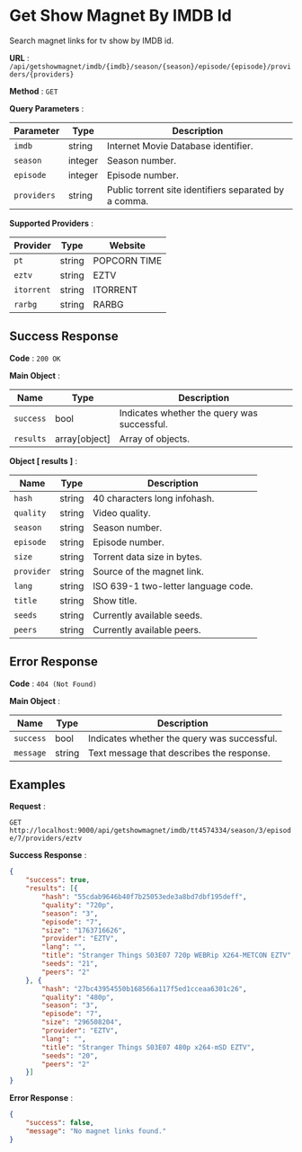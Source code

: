 # Get Show Magnet By IMDB Id

Search magnet links for tv show by IMDB id.

**URL** : `/api/getshowmagnet/imdb/{imdb}/season/{season}/episode/{episode}/providers/{providers}`

**Method** : `GET`

**Query Parameters** :

| Parameter | Type | Description |
| --- | --- | --- |
| `imdb` | string | Internet Movie Database identifier.|
| `season` | integer | Season number.|
| `episode` | integer | Episode number.|
| `providers` | string | Public torrent site identifiers separated by a comma.|

**Supported Providers** :

| Provider | Type | Website |
| --- | --- | --- |
| `pt` | string | POPCORN TIME|
| `eztv` | string | EZTV|
| `itorrent` | string | ITORRENT|
| `rarbg` | string | RARBG|

## Success Response

**Code** : `200 OK`

**Main Object** :

| Name | Type | Description |
| --- | --- | --- |
| `success` | bool | Indicates whether the query was successful.|
| `results` | array[object] | Array of objects.|

**Object [ results ]** :

| Name | Type | Description |
| --- | --- | --- |
| `hash` | string | 40 characters long infohash.|
| `quality` | string | Video quality.|
| `season` | string | Season number.|
| `episode` | string | Episode number.|
| `size` | string | Torrent data size in bytes.|
| `provider` | string | Source of the magnet link.|
| `lang` | string | ISO 639-1 two-letter language code.|
| `title` | string | Show title.|
| `seeds` | string | Currently available seeds.|
| `peers` | string | Currently available peers.|

## Error Response

**Code** : `404 (Not Found)`

**Main Object** :

| Name | Type | Description |
| --- | --- | --- |
| `success` | bool | Indicates whether the query was successful.|
| `message` | string | Text message that describes the response.|

## Examples

**Request** :

`GET http://localhost:9000/api/getshowmagnet/imdb/tt4574334/season/3/episode/7/providers/eztv`

**Success Response** :

```json
{
    "success": true,
    "results": [{
        "hash": "55cdab9646b40f7b25053ede3a8bd7dbf195deff",
        "quality": "720p",
        "season": "3",
        "episode": "7",
        "size": "1763716626",
        "provider": "EZTV",
        "lang": "",
        "title": "Stranger Things S03E07 720p WEBRip X264-METCON EZTV",
        "seeds": "21",
        "peers": "2"
    }, {
        "hash": "27bc43954550b168566a117f5ed1cceaa6301c26",
        "quality": "480p",
        "season": "3",
        "episode": "7",
        "size": "296508204",
        "provider": "EZTV",
        "lang": "",
        "title": "Stranger Things S03E07 480p x264-mSD EZTV",
        "seeds": "20",
        "peers": "2"
    }]
}
```

**Error Response** :

```json
{
    "success": false,
    "message": "No magnet links found."
}
```